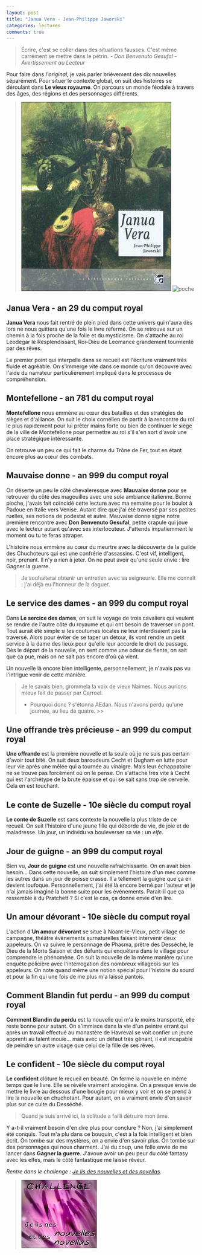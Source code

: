 ```yaml
---
layout: post
title: "Janua Vera - Jean-Philippe Jaworski"
categories: lectures
comments: true
---
```


> Écrire, c'est se coller dans des situations fausses. C'est même carrément se mettre dans le pétrin. - *Don Benvenuto Gesufal - Avertissement au Lecteur*

Pour faire dans *l'original*, je vais parler brièvement des dix nouvelles séparément. Pour situer le contexte global, on suit des histoires se déroulant dans **Le vieux royaume**. On parcours un monde féodale à travers des âges, des régions et des personnages différents. 

> ![broché](https://github.com/homeostasie/bouquins/raw/master/_pics/lv/jaworski_jean-philippe/janua-vera-1.jpg) ![poche](https://github.com/homeostasie/bouquins/raw/master/_pics/lv/janua-vera-2.jpg) 

## Janua Vera - an 29 du comput royal

**Janua Vera** nous fait rentré de plein pied dans cette univers qui n'aura dès lors ne nous quittera qu'une fois le livre refermé. On se retrouve sur un chemin à la fois proche de la folie et du mysticisme. On s'attache au roi Leodegar le Resplendissant, Roi-Dieu de Leomance grandement tourmenté par des rêves.

Le premier point qui interpelle dans se recueil est l'écriture vraiment très fluide et agréable. On s'immerge vite dans ce monde qu'on découvre avec l'aide du narrateur particulièrement impliqué dans le processus de compréhension.

## Montefellone - an 781 du comput royal

**Montefellone** nous emmène au cœur des batailles et des stratégies de sièges et d'alliance. On suit le choix cornélien de partir à la rencontre du roi le plus rapidement pour lui prêter mains forte ou bien de continuer le siège de la ville de Montefellone pour permettre au roi s'il s'en sort d'avoir une place stratégique intéressante. 

On retrouve un peu ce qui fait le charme du Trône de Fer, tout en étant encore plus au cœur des combats.

## Mauvaise donne - an 999 du comput royal

On déserte un peu le côté chevaleresque avec **Mauvaise donne** pour se retrouver du côté des magouilles avec une *sale* ambiance italienne. Bonne pioche, j'avais fait coïncidé cette lecture avec ma semaine pour le boulot à Padoue en Italie vers Venise. Autant dire que j'ai été traversé par ses petites ruelles, ses notions de podestat et autre. Mauvaise donne signe notre première rencontre avec **Don Benvenuto Gesufal**, petite crapule qui joue avec le lecteur autant qu'avec ses interlocuteur. J'attends impatiemment le moment ou tu te feras attraper.

L'histoire nous emmène au cœur du meurtre avec la découverte de la guilde des Chuchoteurs qui est une confrérie d'assassins. C'est vif, intelligent, noir, prenant. Il n'y a rien à jeter. On ne peut avoir qu'une seule envie : lire Gagner la guerre. 

> Je souhaiterai obtenir un entretien avec sa seigneurie. Elle me connaît : j'ai déjà eu l'honneur de la daguer.

## Le service des dames - an 999 du comput royal

Dans **Le sercice des dames**, on suit le voyage de trois cavaliers qui veulent se rendre de l'autre côté du royaume et qui ont besoin de traverser un pont. Tout aurait été simple si les coutumes locales ne leur interdisaient pas la traversé. Alors pour éviter de se taper un détour, ils vont rendre un petit service à la dame des lieux pour qu'elle leur accorde le droit de passage. Dès le départ de la nouvelle, on sent comme une odeur de fiente, on sait que ça pue, mais on ne sait pas encore d'où ça vient. 

Un nouvelle là encore bien intelligente, personnellement, je n'avais pas vu l'intrigue venir de cette manière.

> Je le savais bien, grommela la voix de vieux Naimes. Nous aurions mieux fait de passer par Carroel.
> - Pourquoi donc ? s'étonna AEdan. Nous n'avons perdu qu'une journée, au lieu de quatre. >>

## Une offrande très précieuse - an 999 du comput royal

**Une offrande** est la première nouvelle et la seule où je ne suis pas certain d'avoir tout bité. On suit deux baroudeurs Cecht et Dugham en lutte pour leur vie après une mêlée qui a tournée au vinaigre. Mais leur échappatoire ne se trouve pas forcément où on le pense. On s'attache très vite à Cecht qui est l'archétype de la brute épaisse et qui se sait sans trop de cervelle. Cela en est touchant.

## Le conte de Suzelle - 10e siècle du comput royal

**Le conte de Suzelle** est sans contexte la nouvelle la plus triste de ce recueil. On suit l'histoire d'une jeune fille qui déborde de vie, de joie et de maladresse. Un jour, un individu va bouleverser sa vie : un *elfe*.

## Jour de guigne - an 999 du comput royal

Bien vu, **Jour de guigne** est une nouvelle rafraîchissante. On en avait bien besoin... Dans cette nouvelle, on suit simplement l'histoire d'un mec comme les autres dans un jour de poisse crasse. Il a tellement la guigne que ça en devient loufoque. Personnellement, j'ai été là encore berné par l'auteur et je n'ai jamais imaginé la bonne suite pour les événements. Parait-il que ça ressemble à du Pratchett ? Si c'est le cas, ça donne envie d'en lire. 

## Un amour dévorant - 10e siècle du comput royal

L'action d'**Un amour dévorant** se situe à Noant-le-Vieux, petit village de campagne, théâtre évènements surnaturelles faisant intervenir deux appeleurs. On va suivre le personnage de Phasma, prêtre des Desséché, le Dieu de la Morte Saison et des défunts qui enquêtera dans le village pour comprendre le phénomène. On suit la nouvelle de la même manière qu'une enquête policière avec l'intérrogation des nombreux villageois sur les appeleurs. On note quand même une notion spécial pour l'histoire du sourd et pour la fin qui une fois de me plus m'a laissé pantois.

## Comment Blandin fut perdu - an 999 du comput royal

**Comment Blandin du perdu** est la nouvelle qui m'a le moins transporté, elle reste bonne pour autant. On s'immisce dans la vie d'un peintre errant qui après un travail effectué au monastère de Havreval se voit confier un jeune apprenti au talent inouïe... mais avec un défaut très gênant, il est incapable de peindre un autre visage que celui de la fille de ses rêves. 

## Le confident - 10e siècle du comput royal

**Le confident** clôture le recueil en beauté. On ferme la nouvelle en même temps que le livre. Elle se révèle vraiment anxiogène. On a presque envie de mettre le livre au dessous d'une bougie pour mieux y voir et on se prend à lire la nouvelle en chuchotant. Pour autant, on a vraiment envie d'en savoir plus sur ce culte du Desséché.

> Quand je suis arrivé ici, la solitude a failli détruire mon âme.

Y a-t-il vraiment besoin d'en dire plus pour conclure ? Non, j'ai simplement été conquis. Tout m'a plu dans ce bouquin, c'est à la fois intelligent et bien écrit. On tombe sur des mystères, on a envie d'en savoir plus. On tombe sur des personnages qui nous charment. J'ai du coup, une folle envie de me lancer dans **Gagner la guerre**. J'avoue avoir un peu peur du côté fantasy avec les elfes, mais le côté fantastique me laisse rêveur.

*Rentre dans le challenge : [Je lis des nouvelles et des novellas](http://unpapillondanslalune.blogspot.ch/2012/11/challenge-lancement-du-challenge-je-lis.html).*

> ![Nouvelles](https://github.com/homeostasie/bouquins/raw/master/_pics/blog/2013/nouvelles.jpg)